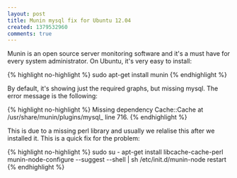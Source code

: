 ```yaml
---
layout: post
title: Munin mysql fix for Ubuntu 12.04
created: 1379532960
comments: true
---
```

Munin is an open source server monitoring software and it's a must have for every system administrator. On Ubuntu, it's very easy to install:

{% highlight no-highlight %}
sudo apt-get install munin
{% endhighlight %}

By default, it's showing just the required graphs, but missing mysql. The error message is the following:

{% highlight no-highlight %}
Missing dependency Cache::Cache at /usr/share/munin/plugins/mysql_ line 716.
{% endhighlight %}

This is due to a missing perl library and usually we relalise this after we installed it. This is a quick fix for the problem:

{% highlight no-highlight %}
sudo su -
apt-get install libcache-cache-perl
munin-node-configure --suggest --shell | sh
/etc/init.d/munin-node restart
{% endhighlight %}
